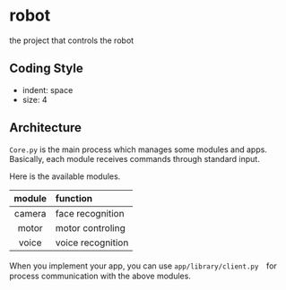 # robot
the project that controls the robot

## Coding Style
- indent: space
- size: 4

## Architecture
`Core.py` is the main process which manages some modules and apps. Basically, each module receives commands through standard input.

Here is the available modules.

| module | function |
|:--:|:--|
| camera | face recognition |
| motor | motor controling |
| voice | voice recognition |

When you implement your app, you can use `app/library/client.py`　for process communication with the above modules.
